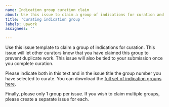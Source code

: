 ```yaml
---
name: Indication group curation claim
about: Use this issue to claim a group of indications for curation and sumbission.
title: 'Curating indication group '
labels: upwork
assignees: ''

---
```


Use this issue template to claim a group of indications for curation. This issue will let other curators know that you have claimed this group to prevent duplicate work. This issue will also be tied to your submission once you complete curation.

Please indicate both in this text and in the issue title the group number you have selected to curate. You can download the [full set of indication groups here](https://github.com/SuLab/DrugMechDB/raw/main/dmdb_indications_grouped.zip).

Finally, please only 1 group per issue. If you wish to claim multiple groups, please create a separate issue for each.
